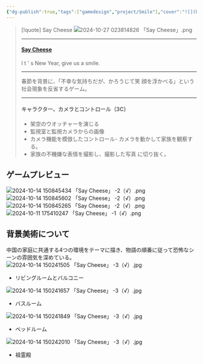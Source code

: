 ```yaml
---
{"dg-publish":true,"tags":["gamedesign","project/Smile"],"cover":"![](https://github.com/Kairitsuhou/ImageHost/blob/main/Publish%20%E3%80%8A%E4%BD%A0%E6%80%8E%E4%B9%88%E4%B8%8D%E7%AC%91%E5%95%8A%E3%80%8B.png?raw=true)","description":"春節を背景に、「不幸な気持ちだが、かろうじて笑顔を浮かべる」という社会現象を反省するゲーム。","dg-note-icon":"3","platform":"GameMakerStudio2,Photoshop","creation date":"2024-08-29","completion date":"","permalink":"/900.Publish/「Say Cheese」/","dgPassFrontmatter":true,"noteIcon":"3"}
---
```


>[!quote] Say Cheese
>![2024-10-27 023814826 「Say Cheese」.png](/img/user/700.Attachment/2024-10-27%20023814826%20%E3%80%8CSay%20Cheese%E3%80%8D.png)
>
>---
>#### [Say Cheese](https://globalgamejam.org/games/2024/say-cheese-5)
>I t ' s New Year, give us a smile. 
>
>---
>春節を背景に、「不幸な気持ちだが、かろうじて笑 顔を浮かべる」という社会現象を反省するゲーム。
>
>---
>#### キャラクター、カメラとコントロール（3C）
>- 架空のウオッチャーを演じる
>- 監視室と監視カメラからの画像
>- カメラ機能を模倣したコントロール- カメラを動かして家族を観察する。
>- 家族の不機嫌な表情を撮影し、撮影した写真 に切り抜く。
## ゲームプレビュー
![2024-10-14 150845434 「Say Cheese」 -2（√）.png](/img/user/700.Attachment/2024-10-14%20150845434%20%E3%80%8CSay%20Cheese%E3%80%8D%20-2%EF%BC%88%E2%88%9A%EF%BC%89.png)
![2024-10-14 150845602 「Say Cheese」 -2（√）.png](/img/user/700.Attachment/2024-10-14%20150845602%20%E3%80%8CSay%20Cheese%E3%80%8D%20-2%EF%BC%88%E2%88%9A%EF%BC%89.png)
![2024-10-14 150845265 「Say Cheese」 -2（√）.png](/img/user/700.Attachment/2024-10-14%20150845265%20%E3%80%8CSay%20Cheese%E3%80%8D%20-2%EF%BC%88%E2%88%9A%EF%BC%89.png)
![2024-10-11 175410247 「Say Cheese」 -1（√）.png](/img/user/700.Attachment/2024-10-11%20175410247%20%E3%80%8CSay%20Cheese%E3%80%8D%20-1%EF%BC%88%E2%88%9A%EF%BC%89.png)
## 背景美術について
中国の家庭に共通する4つの環境をテーマに描き、物語の順番に従って恐怖なシーンの雰囲気を深めている。
![2024-10-14 150241505 「Say Cheese」 -3（√）.jpg](/img/user/700.Attachment/2024-10-14%20150241505%20%E3%80%8CSay%20Cheese%E3%80%8D%20-3%EF%BC%88%E2%88%9A%EF%BC%89.jpg)
- リビングルームとバルコニー

![2024-10-14 150241657 「Say Cheese」 -3（√）.jpg](/img/user/700.Attachment/2024-10-14%20150241657%20%E3%80%8CSay%20Cheese%E3%80%8D%20-3%EF%BC%88%E2%88%9A%EF%BC%89.jpg)
- バスルーム

![2024-10-14 150241849 「Say Cheese」 -3（√）.jpg](/img/user/700.Attachment/2024-10-14%20150241849%20%E3%80%8CSay%20Cheese%E3%80%8D%20-3%EF%BC%88%E2%88%9A%EF%BC%89.jpg)
- ベッドルーム

![2024-10-14 150242010 「Say Cheese」 -3（√）.jpg](/img/user/700.Attachment/2024-10-14%20150242010%20%E3%80%8CSay%20Cheese%E3%80%8D%20-3%EF%BC%88%E2%88%9A%EF%BC%89.jpg)
- 祖霊殿